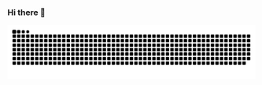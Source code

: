 ### Hi there 👋

<!--
**G-Fantastic/G-Fantastic** is a ✨ _special_ ✨ repository because its `README.md` (this file) appears on your GitHub profile.

Here are some ideas to get you started:

- 🔭 I’m currently working on ...
- 🌱 I’m currently learning ...
- 👯 I’m looking to collaborate on ...
- 🤔 I’m looking for help with ...
- 💬 Ask me about ...
- 📫 How to reach me: ...
- 😄 Pronouns: ...
- ⚡ Fun fact: ...
-->

<picture>
  <source media="(prefers-color-scheme: dark)" srcset="https://raw.githubusercontent.com/G-Fantastic/G-Fantastic/output/github-contribution-grid-snake-dark.svg" />
  <source media="(prefers-color-scheme: light)" srcset="https://raw.githubusercontent.com/G-Fantastic/G-Fantastic/output/github-contribution-grid-snake.svg" />
  <img alt="github-snake" src="https://raw.githubusercontent.com/G-Fantastic/G-Fantastic/output/github-contribution-grid-snake.svg" />
</picture>
